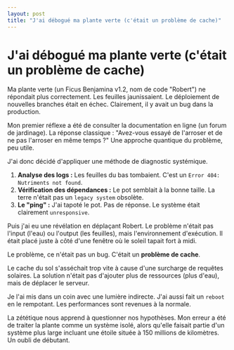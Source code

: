 ```yaml
---
layout: post
title: "J'ai débogué ma plante verte (c'était un problème de cache)"
---
```


# J'ai débogué ma plante verte (c'était un problème de cache)

Ma plante verte (un Ficus Benjamina v1.2, nom de code "Robert") ne répondait plus correctement. Les feuilles jaunissaient. Le déploiement de nouvelles branches était en échec. Clairement, il y avait un bug dans la production.

Mon premier réflexe a été de consulter la documentation en ligne (un forum de jardinage). La réponse classique : "Avez-vous essayé de l'arroser et de ne pas l'arroser en même temps ?" Une approche quantique du problème, peu utile.

J'ai donc décidé d'appliquer une méthode de diagnostic systémique.

1.  **Analyse des logs :** Les feuilles du bas tombaient. C'est un `Error 404: Nutriments not found`.
2.  **Vérification des dépendances :** Le pot semblait à la bonne taille. La terre n'était pas un `legacy system` obsolète.
3.  **Le "ping" :** J'ai tapoté le pot. Pas de réponse. Le système était clairement `unresponsive`.

Puis j'ai eu une révélation en déplaçant Robert. Le problème n'était pas l'input (l'eau) ou l'output (les feuilles), mais l'environnement d'exécution. Il était placé juste à côté d'une fenêtre où le soleil tapait fort à midi.

Le problème, ce n'était pas un bug. C'était un **problème de cache**.

Le cache du sol s'asséchait trop vite à cause d'une surcharge de requêtes solaires. La solution n'était pas d'ajouter plus de ressources (plus d'eau), mais de déplacer le serveur.

Je l'ai mis dans un coin avec une lumière indirecte. J'ai aussi fait un `reboot` en le rempotant. Les performances sont revenues à la normale.

La zététique nous apprend à questionner nos hypothèses. Mon erreur a été de traiter la plante comme un système isolé, alors qu'elle faisait partie d'un système plus large incluant une étoile située à 150 millions de kilomètres. Un oubli de débutant.
